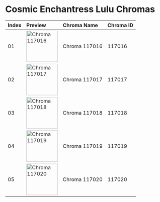 # Cosmic Enchantress Lulu Chromas

| Index | Preview | Chroma Name | Chroma ID |
|:---|:---|:---|:---|
| 01 | <img src='https://raw.communitydragon.org/latest/plugins/rcp-be-lol-game-data/global/default/v1/champion-chroma-images/117/117016.png' alt='Chroma 117016' width='100'> | Chroma 117016 | 117016 |
| 02 | <img src='https://raw.communitydragon.org/latest/plugins/rcp-be-lol-game-data/global/default/v1/champion-chroma-images/117/117017.png' alt='Chroma 117017' width='100'> | Chroma 117017 | 117017 |
| 03 | <img src='https://raw.communitydragon.org/latest/plugins/rcp-be-lol-game-data/global/default/v1/champion-chroma-images/117/117018.png' alt='Chroma 117018' width='100'> | Chroma 117018 | 117018 |
| 04 | <img src='https://raw.communitydragon.org/latest/plugins/rcp-be-lol-game-data/global/default/v1/champion-chroma-images/117/117019.png' alt='Chroma 117019' width='100'> | Chroma 117019 | 117019 |
| 05 | <img src='https://raw.communitydragon.org/latest/plugins/rcp-be-lol-game-data/global/default/v1/champion-chroma-images/117/117020.png' alt='Chroma 117020' width='100'> | Chroma 117020 | 117020 |
